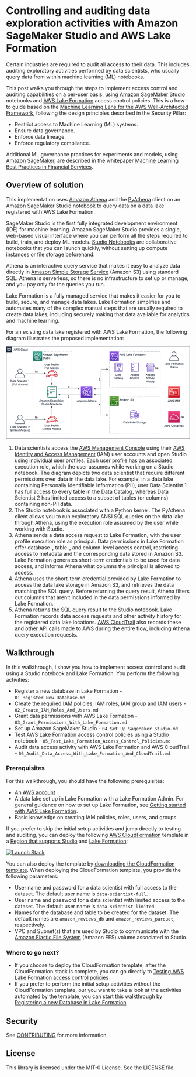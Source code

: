 # Controlling and auditing data exploration activities with Amazon SageMaker Studio and AWS Lake Formation

Certain industries are required to audit all access to their data. This includes auditing exploratory activities performed by data scientists, who usually query data from within machine learning (ML) notebooks.

This post walks you through the steps to implement access control and auditing capabilities on a per-user basis, using [Amazon SageMaker Studio](https://docs.aws.amazon.com/sagemaker/latest/dg/studio.html) notebooks and [AWS Lake Formation](https://aws.amazon.com/lake-formation/) access control policies. This is a how-to guide based on the [Machine Learning Lens for the AWS Well-Architected Framework](https://d1.awsstatic.com/whitepapers/architecture/wellarchitected-Machine-Learning-Lens.pdf), following the design principles described in the Security Pillar:

- Restrict access to Machine Learning (ML) systems.
- Ensure data governance.
- Enforce data lineage.
- Enforce regulatory compliance.

Additional ML governance practices for experiments and models, using [Amazon SageMaker](https://aws.amazon.com/sagemaker/), are described in the whitepaper [Machine Learning Best Practices in Financial Services](https://d1.awsstatic.com/whitepapers/machine-learning-in-financial-services-on-aws.pdf).

## Overview of solution
This implementation uses [Amazon Athena](http://aws.amazon.com/athena) and the [PyAthena](https://pypi.org/project/PyAthena/) client on an Amazon SageMaker Studio notebook to query data on a data lake registered with AWS Lake Formation.

SageMaker Studio is the first fully integrated development environment (IDE) for machine learning. Amazon SageMaker Studio provides a single, web-based visual interface where you can perform all the steps required to build, train, and deploy ML models. [Studio Notebooks](https://docs.aws.amazon.com/sagemaker/latest/dg/notebooks.html) are collaborative notebooks that you can launch quickly, without setting up compute instances or file storage beforehand.

Athena is an interactive query service that makes it easy to analyze data directly in [Amazon Simple Storage Service](https://aws.amazon.com/s3/) (Amazon S3) using standard SQL. Athena is serverless, so there is no infrastructure to set up or manage, and you pay only for the queries you run.

Lake Formation is a fully managed service that makes it easier for you to build, secure, and manage data lakes. Lake Formation simplifies and automates many of the complex manual steps that are usually required to create data lakes, including securely making that data available for analytics and machine learning.

For an existing data lake registered with AWS Lake Formation, the following diagram illustrates the proposed implementation:

<p align="center">
	<img src="./images/0SageMakerAuditControl.png" />
</p>

1. Data scientists access the [AWS Management Console](http://aws.amazon.com/console) using their [AWS Identity and Access Management](http://aws.amazon.com/iam) (IAM) user accounts and open Studio using individual user profiles. Each user profile has an associated execution role, which the user assumes while working on a Studio notebook. The diagram depicts two data scientist that require different permissions over data in the data lake. For example, in a data lake containing Personally Identifiable Information (PII), user Data Scientist 1 has full access to every table in the Data Catalog, whereas Data Scientist 2 has limited access to a subset of tables (or columns) containing non-PII data.
2. The Studio notebook is associated with a Python kernel. The PyAthena client allows you to run exploratory ANSI SQL queries on the data lake through Athena, using the execution role assumed by the user while working with Studio.
3. Athena sends a data access request to Lake Formation, with the user profile execution role as principal. Data permissions in Lake Formation offer database-, table-, and column-level access control, restricting access to metadata and the corresponding data stored in Amazon S3. Lake Formation generates short-term credentials to be used for data access, and informs Athena what columns the principal is allowed to access.
4. Athena uses the short-term credential provided by Lake Formation to access the data lake storage in Amazon S3, and retrieves the data matching the SQL query. Before returning the query result, Athena filters out columns that aren’t included in the data permissions informed by Lake Formation.
5. Athena returns the SQL query result to the Studio notebook.
Lake Formation records data access requests and other activity history for the registered data lake locations. [AWS CloudTrail](https://aws.amazon.com/cloudtrail/) also records these and other API calls made to AWS during the entire flow, including Athena query execution requests.

## Walkthrough

In this walkthrough, I show you how to implement access control and audit using a Studio notebook and Lake Formation. You perform the following activities:

- Register a new database in Lake Formation - `01_Register_New_Database.md`
- Create the required IAM policies, IAM roles, IAM group and IAM users - `02_Create_IAM_Roles_And_Users.md`
- Grant data permissions with AWS Lake Formation - `03_Grant_Permissions_With_Lake_Formation.md`
- Set up Amazon SageMaker Studio - `04_Set_Up_SageMaker_Studio.md`
- Test AWS Lake Formation access control policies using a Studio notebook - `05_Test_Lake_Formation_Access_Control_Policies.md`
- Audit data access activity with AWS Lake Formation and AWS CloudTrail - `06_Audit_Data_Access_With_Lake_Formation_And_CloudTrail.md`

### Prerequisites

For this walkthrough, you should have the following prerequisites:

- An [AWS account](https://signin.aws.amazon.com/signin?redirect_uri=https%3A%2F%2Fportal.aws.amazon.com%2Fbilling%2Fsignup%2Fresume&amp;client_id=signup)
- A data lake set up in Lake Formation with a Lake Formation Admin. For general guidance on how to set up Lake Formation, see [Getting started with AWS Lake Formation](https://aws.amazon.com/blogs/big-data/getting-started-with-aws-lake-formation/).
- Basic knowledge on creating IAM policies, roles, users, and groups.

If you prefer to skip the initial setup activities and jump directly to testing and auditing, you can deploy the following [AWS CloudFormation](http://aws.amazon.com/cloudformation) template in a [Region that supports Studio](https://aws.amazon.com/sagemaker/pricing/#Amazon_SageMaker_Pricing_Calculator) and [Lake Formation](https://docs.aws.amazon.com/general/latest/gr/lake-formation.html#lake-formation_region):

[![Launch Stack](https://s3.amazonaws.com/cloudformation-examples/cloudformation-launch-stack.png)](https://console.aws.amazon.com/cloudformation/home#/stacks/create/review?templateURL=https://aws-ml-blog.s3.amazonaws.com/artifacts/sagemaker-studio-audit-control/SageMakerStudioAuditControlStack.yaml&amp;stackName=SageMakerStudioAuditControl)

You can also deploy the template by [downloading the CloudFormation template](https://aws-ml-blog.s3.amazonaws.com/artifacts/sagemaker-studio-audit-control/SageMakerStudioAuditControlStack.yaml). When deploying the CloudFormation template, you provide the following parameters:

- User name and password for a data scientist with full access to the dataset. The default user name is `data-scientist-full`.
- User name and password for a data scientist with limited access to the dataset. The default user name is `data-scientist-limited`.
- Names for the database and table to be created for the dataset. The default names are `amazon_reviews_db` and `amazon_reviews_parquet`, respectively.
- VPC and Subnet(s) that are used by Studio to communicate with the [Amazon Elastic File System](https://aws.amazon.com/efs/) (Amazon EFS) volume associated to Studio.

### Where to go next?

- If you choose to deploy the CloudFormation template, after the CloudFormation stack is complete, you can go directly to [Testing AWS Lake Formation access control policies](./05_Test_Lake_Formation_Access_Control_Policies.md)
- If you prefer to perform the initial setup activities without the CloudFormation template, our you want to take a look at the activities automated by the template, you can start this walkthrough by [Registering a new Database in Lake Formation](./01_Register_New_Database.md)

## Security

See [CONTRIBUTING](CONTRIBUTING.md#security-issue-notifications) for more information.

## License

This library is licensed under the MIT-0 License. See the LICENSE file.

